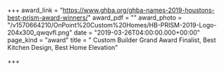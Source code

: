 +++
award_link = "https://www.ghba.org/ghba-names-2019-houstons-best-prism-award-winners/"
award_pdf = ""
award_photo = "/v1570664210/OnPoint%20Custom%20Homes/HB-PRISM-2019-Logo-204x300_qwqvfl.png"
date = "2019-03-26T04:00:00.000+00:00"
page_kind = "award"
title = " Custom Builder Grand Award Finalist, Best Kitchen Design, Best Home Elevation"

+++
